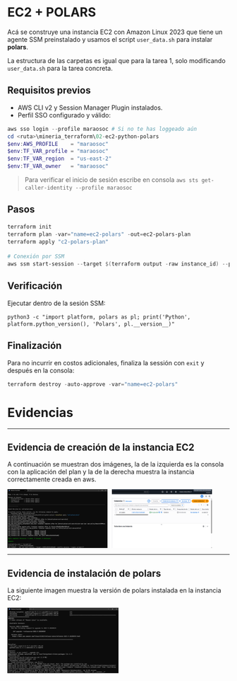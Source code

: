 # EC2 + POLARS
Acá se construye una instancia EC2 con Amazon Linux 2023 que tiene un agente SSM preinstalado y usamos el script `user_data.sh` para instalar **polars**.

La estructura de las carpetas es igual que para la tarea 1, solo modificando `user_data.sh` para la tarea concreta.

## Requisitos previos
- AWS CLI v2 y Session Manager Plugin instalados.
- Perfil SSO configurado y válido:
```powershell
aws sso login --profile maraosoc # Si no te has loggeado aún
cd <ruta>\mineria_terraform\02-ec2-python-polars
$env:AWS_PROFILE    = "maraosoc"
$env:TF_VAR_profile = "maraosoc"
$env:TF_VAR_region  = "us-east-2"
$env:TF_VAR_owner   = "maraosoc"
```
> Para verificar el inicio de sesión escribe en consola `aws sts get-caller-identity --profile maraosoc`
## Pasos
```powershell
terraform init
terraform plan -var="name=ec2-polars" -out=ec2-polars-plan
terraform apply "c2-polars-plan"

# Conexión por SSM
aws ssm start-session --target $(terraform output -raw instance_id) --profile maraosoc --region us-east-2
```

## Verificación
Ejecutar dentro de la sesión SSM:
```
python3 -c "import platform, polars as pl; print('Python', platform.python_version(), 'Polars', pl.__version__)"
```

## Finalización
Para no incurrir en costos adicionales, finaliza la sessión con `exit` y después en la consola:
```powershell
terraform destroy -auto-approve -var="name=ec2-polars"
```

# Evidencias

---
## Evidencia de creación de la instancia EC2

A continuación se muestran dos imágenes, la de la izquierda es la consola con la aplicación del plan y la de la derecha muestra la instancia correctamente creada en aws.

<div style="display: flex; gap: 10px;">
    <img src="screenshot/Captura de pantalla 2025-10-01 101505.png" alt="EC2 Creada - consola" width="45%" />
    <img src="screenshot/Captura de pantalla 2025-10-01 101534.png" alt="EC2 Creada - aws" width="45%" />
</div>

---
## Evidencia de instalación de polars

La siguiente imagen muestra la versión de polars instalada en la instancia EC2:

<img src="screenshot/Captura de pantalla 2025-10-01 102553.png" alt="Versión de polars instalada" width="50%" />
